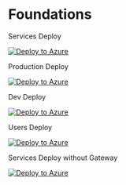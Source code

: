 # Foundations

Services Deploy

[![Deploy to Azure](https://aka.ms/deploytoazurebutton)](https://portal.azure.com/#create/Microsoft.Template/uri/https%3A%2F%2Fraw.githubusercontent.com%2Fairnetprofessionalservices%2FFoundations%2Fmaster%2Fservicesdeploy.json)



Production Deploy

[![Deploy to Azure](https://aka.ms/deploytoazurebutton)](https://portal.azure.com/#create/Microsoft.Template/uri/https%3A%2F%2Fraw.githubusercontent.com%2Fairnetprofessionalservices%2FFoundations%2Fmaster%2Fproddeploy.json)



Dev Deploy

[![Deploy to Azure](https://aka.ms/deploytoazurebutton)](https://portal.azure.com/#create/Microsoft.Template/uri/https%3A%2F%2Fraw.githubusercontent.com%2Fairnetprofessionalservices%2FFoundations%2Fmaster%2Fdevdeploy.json)



Users Deploy

[![Deploy to Azure](https://aka.ms/deploytoazurebutton)](https://portal.azure.com/#create/Microsoft.Template/uri/https%3A%2F%2Fraw.githubusercontent.com%2Fairnetprofessionalservices%2FFoundations%2Fmaster%2Fusersdeploy.json)


Services Deploy without Gateway

[![Deploy to Azure](https://aka.ms/deploytoazurebutton)](https://portal.azure.com/#create/Microsoft.Template/uri/https%3A%2F%2Fraw.githubusercontent.com%2Fairnetprofessionalservices%2FFoundations%2Fmaster%2FservicesnoGWdeploy.json)
